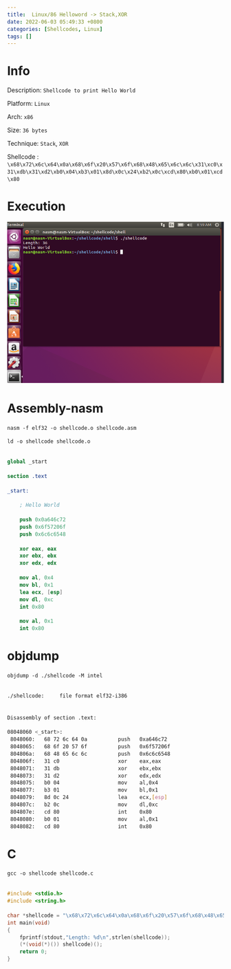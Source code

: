 ```yaml
---
title:  Linux/86 Helloword -> Stack,XOR
date: 2022-06-03 05:49:33 +0800
categories: [Shellcodes, Linux]
tags: []  
---
```


# Info

Description: `Shellcode to print Hello World`

Platform: `Linux`

Arch: `x86`

Size: `36 bytes`

Technique: `Stack`, `XOR`

Shellcode : `\x68\x72\x6c\x64\x0a\x68\x6f\x20\x57\x6f\x68\x48\x65\x6c\x6c\x31\xc0\x31\xdb\x31\xd2\xb0\x04\xb3\x01\x8d\x0c\x24\xb2\x0c\xcd\x80\xb0\x01\xcd\x80`

# Execution

![shellcode](https://raw.githubusercontent.com/cyberkhalid/cyberkhalid.github.io/main/assets/img/shellcodes/l86hellosstackxor.png)

# Assembly-nasm

`nasm -f elf32 -o shellcode.o shellcode.asm`

`ld -o shellcode shellcode.o`

```nasm

global _start

section .text

_start:

    ; Hello World
    
    push 0x0a646c72
    push 0x6f57206f
    push 0x6c6c6548

    xor eax, eax
    xor ebx, ebx
    xor edx, edx

    mov al, 0x4
    mov bl, 0x1
    lea ecx, [esp]
    mov dl, 0xc
    int 0x80

    mov al, 0x1
    int 0x80

```
# objdump

`objdump -d ./shellcode -M intel`

```bash

./shellcode:     file format elf32-i386


Disassembly of section .text:

08048060 <_start>:
 8048060:	68 72 6c 64 0a       	push   0xa646c72
 8048065:	68 6f 20 57 6f       	push   0x6f57206f
 804806a:	68 48 65 6c 6c       	push   0x6c6c6548
 804806f:	31 c0                	xor    eax,eax
 8048071:	31 db                	xor    ebx,ebx
 8048073:	31 d2                	xor    edx,edx
 8048075:	b0 04                	mov    al,0x4
 8048077:	b3 01                	mov    bl,0x1
 8048079:	8d 0c 24             	lea    ecx,[esp]
 804807c:	b2 0c                	mov    dl,0xc
 804807e:	cd 80                	int    0x80
 8048080:	b0 01                	mov    al,0x1
 8048082:	cd 80                	int    0x80

```

# C

`gcc -o shellcode shellcode.c`

```c

#include <stdio.h>
#include <string.h>

char *shellcode = "\x68\x72\x6c\x64\x0a\x68\x6f\x20\x57\x6f\x68\x48\x65\x6c\x6c\x31\xc0\x31\xdb\x31\xd2\xb0\x04\xb3\x01\x8d\x0c\x24\xb2\x0c\xcd\x80\xb0\x01\xcd\x80";
int main(void)
{
	fprintf(stdout,"Length: %d\n",strlen(shellcode));
	(*(void(*)()) shellcode)();
	return 0;
}

```

